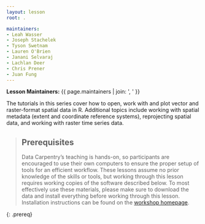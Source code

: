 ```yaml
---
layout: lesson
root: .

maintainers:
- Leah Wasser
- Joseph Stachelek
- Tyson Swetnam
- Lauren O'Brien
- Janani Selvaraj
- Lachlan Deer
- Chris Prener
- Juan Fung
---
```


**Lesson Maintainers:** {{ page.maintainers | join: ', ' }}

The tutorials in this series cover how to open, work with and plot vector and raster-format spatial data in R. Additional topics include working with spatial metadata (extent and coordinate reference systems), reprojecting spatial data, and working with raster time series data.  

> ## Prerequisites
>
> Data Carpentry’s teaching is hands-on, so participants are encouraged to use their own computers to ensure the proper setup of tools for an efficient workflow. These lessons assume no prior knowledge of the skills or tools, but working through this lesson requires working copies of the software described below. To most effectively use these materials, please make sure to download the data and install everything before working through this lesson. Installation instructions can be found on the [workshop homepage](http://www.datacarpentry.org/geospatial-workshop/setup/).

{: .prereq}
